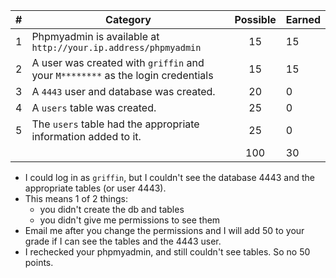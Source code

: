 
| # |  Category                                                                                           | Possible | Earned|
|---|-----------------------------------------------------------------------------------------------------|:--------:|:------|
| 1 | Phpmyadmin is available at `http://your.ip.address/phpmyadmin`                                         |   15     |   15 |
| 2 | A user was created with `griffin` and your `M********` as the login credentials                        |   15     |   15 |
| 3 | A `4443` user and database was created.                                                                |   20     |   0 |
| 4 | A `users` table was created.                                                                           |   25     |   0 |
| 5 | The `users` table had the appropriate information added to it.                                         |   25     |   0 |
|   |                                                                                                        |   100    |  30 |

- I could log in as `griffin`, but I couldn't see the database 4443 and the appropriate tables (or user 4443). 
- This means 1 of 2 things: 
    - you didn't create the db and tables
    - you didn't give me permissions to see them
- Email me after you change the permissions and I will add 50 to your grade if I can see the tables and the 4443 user.
- I rechecked your phpmyadmin, and still couldn't see tables. So no 50 points.
